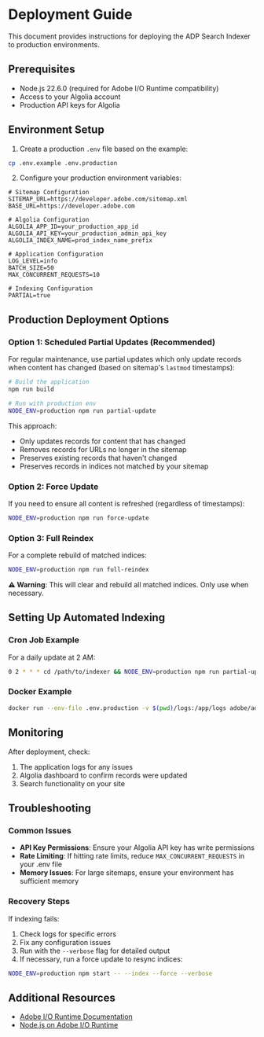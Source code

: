 # Deployment Guide

This document provides instructions for deploying the ADP Search Indexer to production environments.

## Prerequisites

- Node.js 22.6.0 (required for Adobe I/O Runtime compatibility)
- Access to your Algolia account
- Production API keys for Algolia

## Environment Setup

1. Create a production `.env` file based on the example:

```bash
cp .env.example .env.production
```

2. Configure your production environment variables:

```
# Sitemap Configuration
SITEMAP_URL=https://developer.adobe.com/sitemap.xml
BASE_URL=https://developer.adobe.com

# Algolia Configuration
ALGOLIA_APP_ID=your_production_app_id
ALGOLIA_API_KEY=your_production_admin_api_key
ALGOLIA_INDEX_NAME=prod_index_name_prefix

# Application Configuration
LOG_LEVEL=info
BATCH_SIZE=50
MAX_CONCURRENT_REQUESTS=10

# Indexing Configuration
PARTIAL=true
```

## Production Deployment Options

### Option 1: Scheduled Partial Updates (Recommended)

For regular maintenance, use partial updates which only update records when content has changed (based on sitemap's `lastmod` timestamps):

```bash
# Build the application
npm run build

# Run with production env
NODE_ENV=production npm run partial-update
```

This approach:
- Only updates records for content that has changed
- Removes records for URLs no longer in the sitemap
- Preserves existing records that haven't changed
- Preserves records in indices not matched by your sitemap

### Option 2: Force Update

If you need to ensure all content is refreshed (regardless of timestamps):

```bash
NODE_ENV=production npm run force-update
```

### Option 3: Full Reindex

For a complete rebuild of matched indices:

```bash
NODE_ENV=production npm run full-reindex
```

**⚠️ Warning**: This will clear and rebuild all matched indices. Only use when necessary.

## Setting Up Automated Indexing

### Cron Job Example

For a daily update at 2 AM:

```bash
0 2 * * * cd /path/to/indexer && NODE_ENV=production npm run partial-update >> /var/log/adp-indexer.log 2>&1
```

### Docker Example

```bash
docker run --env-file .env.production -v $(pwd)/logs:/app/logs adobe/adp-search-indexer:latest npm run partial-update
```

## Monitoring

After deployment, check:

1. The application logs for any issues
2. Algolia dashboard to confirm records were updated
3. Search functionality on your site

## Troubleshooting

### Common Issues

- **API Key Permissions**: Ensure your Algolia API key has write permissions
- **Rate Limiting**: If hitting rate limits, reduce `MAX_CONCURRENT_REQUESTS` in your .env file
- **Memory Issues**: For large sitemaps, ensure your environment has sufficient memory

### Recovery Steps

If indexing fails:

1. Check logs for specific errors
2. Fix any configuration issues
3. Run with the `--verbose` flag for detailed output
4. If necessary, run a force update to resync indices:

```bash
NODE_ENV=production npm start -- --index --force --verbose
```

## Additional Resources

- [Adobe I/O Runtime Documentation](https://developer.adobe.com/runtime/docs/guides/)
- [Node.js on Adobe I/O Runtime](https://developer.adobe.com/runtime/docs/guides/reference/runtimes/) 